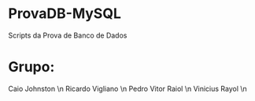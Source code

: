 # ProvaDB-MySQL
Scripts da Prova de Banco de Dados

# Grupo:
Caio Johnston \n
Ricardo Vigliano \n
Pedro Vitor Raiol \n
Vinicius Rayol \n
